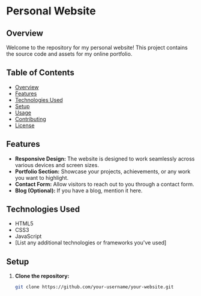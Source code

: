 # Personal Website

## Overview

Welcome to the repository for my personal website! This project contains the source code and assets for my online portfolio.

## Table of Contents

- [Overview](#overview)
- [Features](#features)
- [Technologies Used](#technologies-used)
- [Setup](#setup)
- [Usage](#usage)
- [Contributing](#contributing)
- [License](#license)

## Features

- **Responsive Design:** The website is designed to work seamlessly across various devices and screen sizes.
- **Portfolio Section:** Showcase your projects, achievements, or any work you want to highlight.
- **Contact Form:** Allow visitors to reach out to you through a contact form.
- **Blog (Optional):** If you have a blog, mention it here.

## Technologies Used

- HTML5
- CSS3
- JavaScript
- [List any additional technologies or frameworks you've used]

## Setup

1. **Clone the repository:**
   ```bash
   git clone https://github.com/your-username/your-website.git

